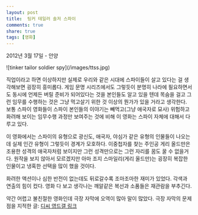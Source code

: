 ```yaml
---
layout: post
title:  팅커 테일러 솔저 스파이
comments: true
share: true
tags: [영화]
---
```

<p class="meta">2012년 3월 17일 - 안양</p>
![tinker tailor soldier spy](/images/ttss.jpg)

직업이라고 하면 이상하지만 실제로 우리와 같은 시대에 스파이들이 살고 있다는 걸 생각해보면 굉장히 흥미롭다. 게임 문명 시리즈에서도 그렇듯이 분명히 나라에 필요하면서도 동시에 언제든 버릴 준비가 되어있다는 것을 본인들도 알고 있을 텐데 목숨을 걸고 그런 임무를 수행하는 것은 그냥 먹고살기 위한 것 이상의 뭔가가 있을 거라고 생각한다. 보통 스파이 영화들이 스파이 본인들의 이야기는 빼먹고(그냥 애국자로 묘사) 위험하고 화려해 보이는 임무수행 과정만 보여주는 것에 비해 이 영화는 스파이 자체에 대해서 다루고 있다. 

이 영화에서는 스파이의 유형으로 광신도, 애국자, 야심가 같은 유형의 인물들이 나오는데 실제 인간 유형이 그렇듯이 경계가 모호하다. 이중첩자를 찾는 주인공 게리 올드만은 조용한 성격의 애국자처럼 보이지만 그런 성격만으로는 그런 자리를 꿈도 꿀 수 없을거다. 원작을 보지 않아서 모르겠지만 아마 조지 스마일리(게리 올드만)는 굉장히 복잡한 인물이고 냉혹한 선택을 많이 했을 것이다. 

화려한 액션이나 심한 반전이 없는데도 뒤로갈수록 조마조마한 재미가 있었다. 각색과 연출의 힘이 컸다.  영화 다 보고 생각나는 깨알같은 복선과 소품들은 재관람을 부추긴다. 

약간 어렵고 불친절한 영화인데 극장 자막에 오역이 많아 말이 많았다. 극장 자막의 문제점을 지적한 글: [디씨 영드갤 링크](http://gall.dcinside.com/list.php?id=england_drama&no=282349)